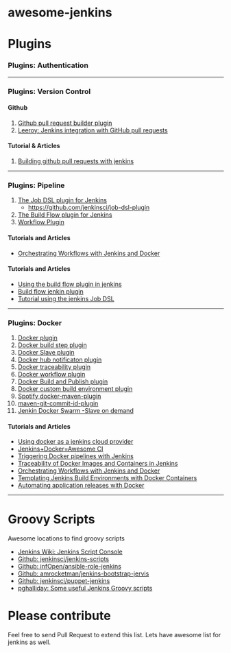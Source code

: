 awesome-jenkins
===============


Plugins
=======


### Plugins: Authentication

-----

### Plugins: Version Control


#### Github

1. [Github pull request builder plugin](https://wiki.jenkins-ci.org/display/JENKINS/GitHub+pull+request+builder+plugin)
2. [Leeroy: Jenkins integration with GitHub pull requests](https://github.com/docker/leeroy)

#### Tutorial & Articles

1. [Building github pull requests with jenkins](http://www.theguild.nl/building-github-pull-requests-with-jenkins)

------

### Plugins: Pipeline

1. [The Job DSL plugin for Jenkins](https://wiki.jenkins-ci.org/display/JENKINS/Job+DSL+Plugin)
	- https://github.com/jenkinsci/job-dsl-plugin
2. [The Build Flow plugin for Jenkins](https://wiki.jenkins-ci.org/display/JENKINS/Build+Flow+Plugin)
3. [Workflow Plugin](https://wiki.jenkins-ci.org/display/JENKINS/Workflow+Plugin)


#### Tutorials and Articles

- [Orchestrating Workflows with Jenkins and Docker](https://www.cloudbees.com/node/27446)


#### Tutorials and Articles
 
- [Using the build flow plugin in jenkins](https://www.coveros.com/using-the-build-flow-plugin-in-jenkins/)
- [Build flow jenkin plugin](http://www.lordofthejars.com/2012/08/build-flow-jenkins-plugin.html)
- [Tutorial using the jenkins Job DSL](https://github.com/jenkinsci/job-dsl-plugin/wiki/Tutorial---Using-the-Jenkins-Job-DSL)

------

### Plugins: Docker

1. [Docker plugin](https://wiki.jenkins-ci.org/display/JENKINS/Docker+Plugin)
2. [Docker build step plugin](https://wiki.jenkins-ci.org/display/JENKINS/Docker+build+step+plugin)
3. [Docker Slave plugin](https://wiki.jenkins-ci.org/display/JENKINS/Docker+Slaves+Plugin)
4. [Docker hub notificaton plugin](https://wiki.jenkins-ci.org/display/JENKINS/CloudBees+Docker+Hub+Notification)
5. [Docker traceability plugin](https://wiki.jenkins-ci.org/display/JENKINS/CloudBees+Docker+Traceability)
6. [Docker workflow plugin](https://wiki.jenkins-ci.org/display/JENKINS/CloudBees+Docker+Workflow+Plugin)
7. [Docker Build and Publish plugin](https://wiki.jenkins-ci.org/display/JENKINS/CloudBees+Docker+Build+and+Publish+plugin)
8. [Docker custom build environment plugin](https://wiki.jenkins-ci.org/display/JENKINS/CloudBees+Docker+Custom+Build+Environment+Plugin)
9. [Spotify docker-maven-plugin](https://github.com/spotify/docker-maven-plugin)
10. [maven-git-commit-id-plugin](https://github.com/ktoso/maven-git-commit-id-plugin)
11. [Jenkin Docker Swarm -Slave on demand](https://github.com/jenkinsci/swarm-plugin)

#### Tutorials and Articles
 
- [Using docker as a jenkins cloud provider](http://www.nuxeo.com/blog/docker-jenkins-cloud-provider/)
- [Jenkins+Docker=Awesome CI](http://www.theguild.nl/jenkins-docker-awesome-ci)
- [Triggering Docker pipelines with Jenkins](https://www.cloudbees.com/node/27416)
- [Traceability of Docker Images and Containers in Jenkins](https://wiki.jenkins-ci.org/display/JENKINS/CloudBees+Docker+Traceability)
- [Orchestrating Workflows with Jenkins and Docker](https://www.cloudbees.com/node/27446)
- [Templating Jenkins Build Environments with Docker Containers](https://www.cloudbees.com/node/27411)
- [Automating application releases with Docker](https://www.cloudbees.com/node/27431)

-------

Groovy Scripts
==============

Awesome locations to find groovy scripts

- [Jenkins Wiki: Jenkins Script Console](https://wiki.jenkins-ci.org/display/JENKINS/Jenkins+Script+Console)
- [Github: jenkinsci/jenkins-scripts](https://github.com/jenkinsci/jenkins-scripts/tree/master/scriptler)
- [Github: infOpen/ansible-role-jenkins](https://github.com/infOpen/ansible-role-jenkins/tree/master/files/groovy_scripts)
- [Github: amrocketman/jenkins-bootstrap-jervis](https://github.com/samrocketman/jenkins-bootstrap-jervis/tree/master/scripts)
- [Github: jenkinsci/puppet-jenkins](https://github.com/jenkinsci/puppet-jenkins/blob/master/files/puppet_helper.groovy)
- [pghalliday: Some useful Jenkins Groovy scripts](http://pghalliday.com/jenkins/groovy/sonar/chef/configuration/management/2014/09/21/some-useful-jenkins-groovy-scripts.html)

Please contribute
=========

Feel free to send Pull Request to extend this list. Lets have awesome list for jenkins as well. 

